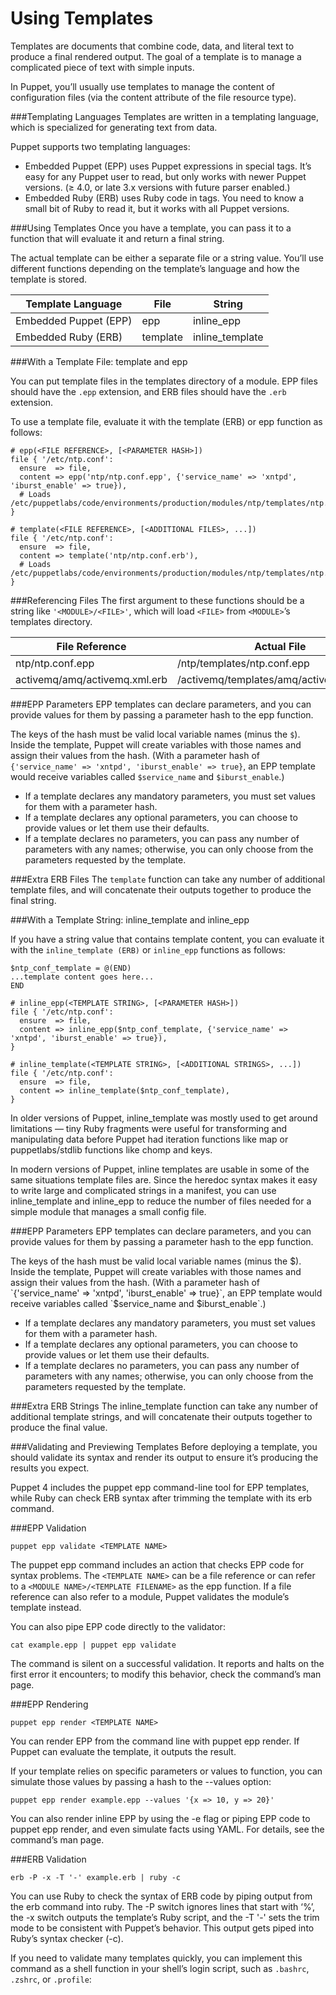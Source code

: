 # Using Templates

Templates are documents that combine code, data, and literal text to produce a final rendered output. The goal of a template is to manage a complicated piece of text with simple inputs.

In Puppet, you’ll usually use templates to manage the content of configuration files (via the content attribute of the file resource type).

###Templating Languages
Templates are written in a templating language, which is specialized for generating text from data.

Puppet supports two templating languages:

* Embedded Puppet (EPP) uses Puppet expressions in special tags. It’s easy for any Puppet user to read, but only works with newer Puppet versions. (≥ 4.0, or late 3.x versions with future parser enabled.)
* Embedded Ruby (ERB) uses Ruby code in tags. You need to know a small bit of Ruby to read it, but it works with all Puppet versions.

###Using Templates
Once you have a template, you can pass it to a function that will evaluate it and return a final string.

The actual template can be either a separate file or a string value. You’ll use different functions depending on the template’s language and how the template is stored.

|Template Language	|File	|String
|--|--|--
|Embedded Puppet (EPP)	|epp	|inline_epp
|Embedded Ruby (ERB)	|template	|inline_template

###With a Template File: template and epp

You can put template files in the templates directory of a module. EPP files should have the `.epp` extension, and ERB files should have the `.erb` extension.

To use a template file, evaluate it with the template (ERB) or epp function as follows:
```
# epp(<FILE REFERENCE>, [<PARAMETER HASH>])
file { '/etc/ntp.conf':
  ensure  => file,
  content => epp('ntp/ntp.conf.epp', {'service_name' => 'xntpd', 'iburst_enable' => true}),
  # Loads /etc/puppetlabs/code/environments/production/modules/ntp/templates/ntp.conf.epp
}

# template(<FILE REFERENCE>, [<ADDITIONAL FILES>, ...])
file { '/etc/ntp.conf':
  ensure  => file,
  content => template('ntp/ntp.conf.erb'),
  # Loads /etc/puppetlabs/code/environments/production/modules/ntp/templates/ntp.conf.erb
}
```

###Referencing Files
The first argument to these functions should be a string like `'<MODULE>/<FILE>'`, which will load `<FILE>` from `<MODULE>`’s templates directory.

|File Reference	|Actual File
|--|--|
|ntp/ntp.conf.epp	|<MODULES DIRECTORY>/ntp/templates/ntp.conf.epp
|activemq/amq/activemq.xml.erb	|<MODULES DIRECTORY>/activemq/templates/amq/activemq.xml.erb

###EPP Parameters
EPP templates can declare parameters, and you can provide values for them by passing a parameter hash to the epp function.

The keys of the hash must be valid local variable names (minus the `$`). Inside the template, Puppet will create variables with those names and assign their values from the hash. (With a parameter hash of `{'service_name' => 'xntpd', 'iburst_enable' => true}`, an EPP template would receive variables called `$service_name` and `$iburst_enable`.)

* If a template declares any mandatory parameters, you must set values for them with a parameter hash.
* If a template declares any optional parameters, you can choose to provide values or let them use their defaults.
* If a template declares no parameters, you can pass any number of parameters with any names; otherwise, you can only choose from the parameters requested by the template.

###Extra ERB Files
The `template` function can take any number of additional template files, and will concatenate their outputs together to produce the final string.

###With a Template String: inline_template and inline_epp

If you have a string value that contains template content, you can evaluate it with the `inline_template (ERB)` or `inline_epp` functions as follows:

```
$ntp_conf_template = @(END)
...template content goes here...
END

# inline_epp(<TEMPLATE STRING>, [<PARAMETER HASH>])
file { '/etc/ntp.conf':
  ensure  => file,
  content => inline_epp($ntp_conf_template, {'service_name' => 'xntpd', 'iburst_enable' => true}),
}

# inline_template(<TEMPLATE STRING>, [<ADDITIONAL STRINGS>, ...])
file { '/etc/ntp.conf':
  ensure  => file,
  content => inline_template($ntp_conf_template),
}
```

In older versions of Puppet, inline_template was mostly used to get around limitations — tiny Ruby fragments were useful for transforming and manipulating data before Puppet had iteration functions like map or puppetlabs/stdlib functions like chomp and keys.

In modern versions of Puppet, inline templates are usable in some of the same situations template files are. Since the heredoc syntax makes it easy to write large and complicated strings in a manifest, you can use inline_template and inline_epp to reduce the number of files needed for a simple module that manages a small config file.

###EPP Parameters
EPP templates can declare parameters, and you can provide values for them by passing a parameter hash to the epp function.

The keys of the hash must be valid local variable names (minus the $). Inside the template, Puppet will create variables with those names and assign their values from the hash. (With a parameter hash of `{'service_name' => 'xntpd', 'iburst_enable' => true}`, an EPP template would receive variables called `$service_name and $iburst_enable`.)

* If a template declares any mandatory parameters, you must set values for them with a parameter hash.
* If a template declares any optional parameters, you can choose to provide values or let them use their defaults.
* If a template declares no parameters, you can pass any number of parameters with any names; otherwise, you can only choose from the parameters requested by the template.

###Extra ERB Strings
The inline_template function can take any number of additional template strings, and will concatenate their outputs together to produce the final value.

###Validating and Previewing Templates
Before deploying a template, you should validate its syntax and render its output to ensure it’s producing the results you expect.

Puppet 4 includes the puppet epp command-line tool for EPP templates, while Ruby can check ERB syntax after trimming the template with its erb command.

###EPP Validation

`puppet epp validate <TEMPLATE NAME>`

The puppet epp command includes an action that checks EPP code for syntax problems. The `<TEMPLATE NAME>` can be a file reference or can refer to a `<MODULE NAME>/<TEMPLATE FILENAME>` as the epp function. If a file reference can also refer to a module, Puppet validates the module’s template instead.

You can also pipe EPP code directly to the validator:

`cat example.epp | puppet epp validate`

The command is silent on a successful validation. It reports and halts on the first error it encounters; to modify this behavior, check the command’s man page.

###EPP Rendering

`puppet epp render <TEMPLATE NAME>`

You can render EPP from the command line with puppet epp render. If Puppet can evaluate the template, it outputs the result.

If your template relies on specific parameters or values to function, you can simulate those values by passing a hash to the --values option:

`puppet epp render example.epp --values '{x => 10, y => 20}'`

You can also render inline EPP by using the -e flag or piping EPP code to puppet epp render, and even simulate facts using YAML. For details, see the command’s man page.


###ERB Validation

`erb -P -x -T '-' example.erb | ruby -c`

You can use Ruby to check the syntax of ERB code by piping output from the erb command into ruby. The -P switch ignores lines that start with ‘%’, the -x switch outputs the template’s Ruby script, and the -T '-' sets the trim mode to be consistent with Puppet’s behavior. This output gets piped into Ruby’s syntax checker (-c).

If you need to validate many templates quickly, you can implement this command as a shell function in your shell’s login script, such as `.bashrc`, `.zshrc`, or `.profile`: